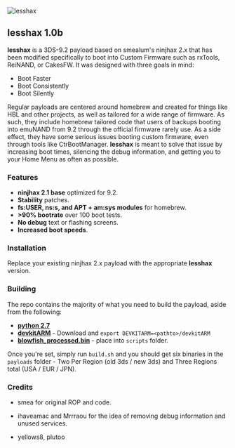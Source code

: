![lesshax](http://n4ru.it/3ds/lesshax.png)
## lesshax 1.0b

**lesshax** is a 3DS-9.2 payload based on smealum's ninjhax 2.x that has been modified specifically to boot into Custom Firmware such as rxTools, ReiNAND, or CakesFW. It was designed with three goals in mind:

  - Boot Faster
  - Boot Consistently
  - Boot Silently

Regular payloads are centered around homebrew and created for things like HBL and other projects, as well as tailored for a wide range of firmware. As such, they include homebrew tailored code that users of backups booting into emuNAND from 9.2 through the official firmware rarely use. As a side effect, they have some serious issues booting custom firmware, even through tools like CtrBootManager. **lesshax** is meant to solve that issue by increasing boot times, silencing the debug information, and getting you to your Home Menu as often as possible.

### Features

 - **ninjhax 2.1 base** optimized for 9.2.
 - **Stability** patches.
 - **fs:USER, ns:s, and APT + am:sys modules** for homebrew.
 - **\>90% bootrate** over 100 boot tests.
 - **No debug** text or flashing screens.
 - **Increased boot speeds**.

### Installation

Replace your existing ninjhax 2.x payload with the appropriate **lesshax** version.

### Building
The repo contains the majority of what you need to build the payload, aside from the following:

* **[python 2.7]**
* **[devkitARM]** - Download and `export DEVKITARM=<pathto>/devkitARM`
* **[blowfish_processed.bin]** - place into `scripts` folder.

Once you're set, simply run `build.sh` and you should get six binaries in the `payloads` folder - Two Per Region (old 3ds / new 3ds) and Three Regions total (USA / EUR / JPN).

### Credits

 - smea for original ROP and code.
 - ihaveamac and Mrrraou for the idea of removing debug information and unused services.
 - yellows8, plutoo
 
   [python 2.7]: <https://www.python.org/download/releases/2.7/>
   [devkitARM]: <https://sourceforge.net/projects/devkitpro/files/devkitARM/devkitARM_r45>
   [blowfish_processed.bin]: <https://www.google.com/search?q=blowfish_processed.bin+33f38ab6f0821bc64b6f6bf98c1494f0>



